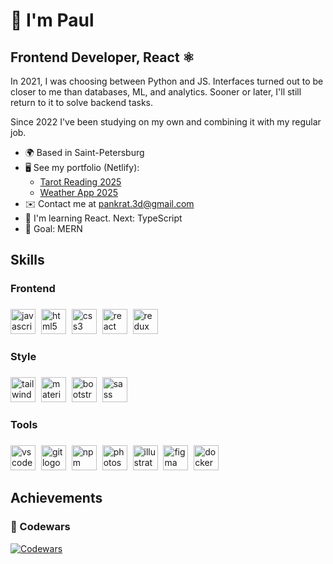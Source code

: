 👋 I'm Paul
=====================

Frontend Developer, React ⚛️
----------------------------

In 2021, I was choosing between Python and JS. Interfaces turned out to be closer to me than databases, ML, and analytics. Sooner or later, I'll still return to it to solve backend tasks.

Since 2022 I've been studying on my own and combining it with my regular job.

* 🌍 Based in Saint-Petersburg
* 🖥️ See my portfolio (Netlify):
  + [Tarot Reading 2025](https:///tarot-reading-2025.netlify.app)
  + [Weather App 2025](https://weatherapp-2025.netlify.app)
* ✉️ Contact me at [pankrat.3d@gmail.com](mailto:pankrat.3d@gmail.com)
* 🧠 I'm learning React. Next: TypeScript
* 🎯 Goal: MERN

## Skills

<h3 align="left">Frontend</h3>

###

<div align="left">
  <img src="https://skillicons.dev/icons?i=js" height="40" alt="javascript logo"  />
  <img width="1" />
  <img src="https://skillicons.dev/icons?i=html" height="40" alt="html5 logo"  />
  <img width="1" />
  <img src="https://skillicons.dev/icons?i=css" height="40" alt="css3 logo"  />
  <img width="1" />
  <img src="https://skillicons.dev/icons?i=react" height="40" alt="react logo"  />
  <img width="1" />
  <img src="https://skillicons.dev/icons?i=redux" height="40" alt="redux logo"  />
</div>

###

<h3 align="left">Style</h3>

###

<div align="left">
  <img src="https://skillicons.dev/icons?i=tailwind" height="40" alt="tailwindcss logo"  />
  <img width="1" />
  <img src="https://skillicons.dev/icons?i=materialui" height="40" alt="materialui logo"  />
  <img width="1" />
  <img src="https://skillicons.dev/icons?i=bootstrap" height="40" alt="bootstrap logo"  />
  <img width="1" />
  <img src="https://skillicons.dev/icons?i=sass" height="40" alt="sass logo"  />
</div>

###

<h3 align="left">Tools</h3>

###

<div align="left">
  <img src="https://skillicons.dev/icons?i=vscode" height="40" alt="vscode logo"  />
  <img width="1" />
  <img src="https://skillicons.dev/icons?i=git" height="40" alt="git logo"  />
  <img width="1" />
  <img src="https://skillicons.dev/icons?i=npm" height="40" alt="npm logo"  />
  <img width="1" />
  <img src="https://skillicons.dev/icons?i=ps" height="40" alt="photoshop logo"  />
  <img width="1" />
  <img src="https://skillicons.dev/icons?i=ai" height="40" alt="illustrator logo"  />
  <img width="1" />
  <img src="https://skillicons.dev/icons?i=figma" height="40" alt="figma logo"  />
  <img width="1" />
  <img src="https://skillicons.dev/icons?i=docker" height="40" alt="docker logo"  />
  <img width="1" />
</div>

###

##  Achievements
### 🥋 Codewars

[![Codewars](https://www.codewars.com/users/Ashl3y_/badges/large)](https://www.codewars.com/users/Ashl3y_)
